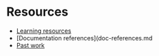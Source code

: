 # Resources

- [Learning resources](learning-resources.md)
- [Documentation references](doc-references.md
- [Past work](past-work.md)
